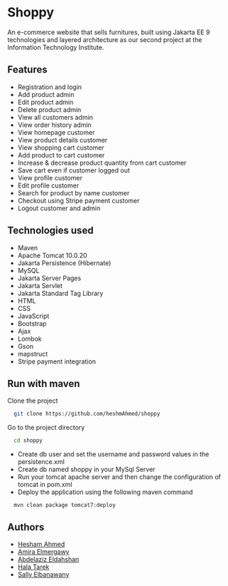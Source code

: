 
# Shoppy

An e-commerce website that sells furnitures, built using Jakarta EE 9 technologies and layered architecture as our second project at the Information Technology Institute. 

## Features

- Registration and login
- Add product admin
- Edit product admin
- Delete product admin
- View all customers admin
- View order history admin
- View homepage customer
- View product details customer
- View shopping cart customer
- Add product to cart customer
- Increase & decrease product quantity from cart customer
- Save cart even if customer logged out
- View profile customer
- Edit profile customer
- Search for product by name customer
- Checkout using Stripe payment customer
- Logout customer and admin
## Technologies used
- Maven
- Apache Tomcat 10.0.20
- Jakarta Persistence (Hibernate)
- MySQL
- Jakarta Server Pages
- Jakarta Servlet
- Jakarta Standard Tag Library
- HTML
- CSS
- JavaScript
- Bootstrap
- Ajax
- Lombok
- Gson
- mapstruct
- Stripe payment integration

## Run with maven

Clone the project

```bash
  git clone https://github.com/heshmAhmed/shoppy
```

Go to the project directory

```bash
  cd shoppy
```
- Create db user and set the username and password values in the persistence.xml
- Create db named shoppy in your MySql Server 
- Run your tomcat apache server and then change the configuration of tomcat in pom.xml
- Deploy the application using the following maven command
```
  mvn clean package tomcat7:deploy
```


## Authors

- [Hesham Ahmed](https://github.com/heshmAhmed)
- [Amira Elmergawy](https://github.com/amiraElmergawy)
- [Abdelaziz Eldahshan](https://github.com/abdelazizeldahshan)
- [Hala Tarek](https://github.com/Hala-45)
- [Sally Elbanawany](https://github.com/sallyElbanawany)
